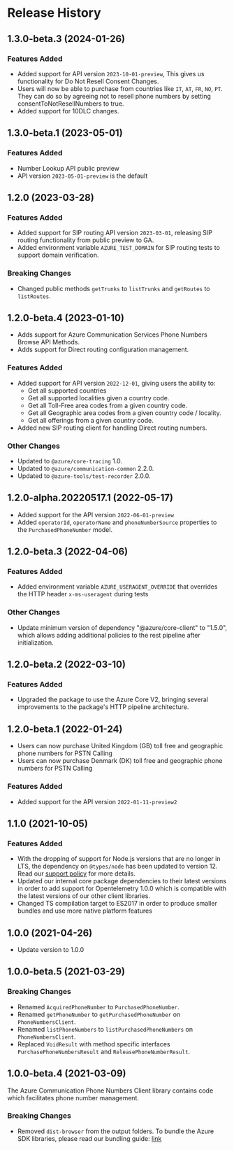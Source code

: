 # Release History

## 1.3.0-beta.3 (2024-01-26)

### Features Added
- Added support for API version `2023-10-01-preview`, This gives us functionality for Do Not Resell Consent Changes.
- Users will now be able to purchase from countries like `IT`, `AT`, `FR`, `NO`, `PT`. They can do so by agreeing not to resell phone numbers by setting consentToNotResellNumbers to true.
- Added support for 10DLC changes.

## 1.3.0-beta.1 (2023-05-01)

### Features Added

- Number Lookup API public preview
- API version `2023-05-01-preview` is the default

## 1.2.0 (2023-03-28)

### Features Added

- Added support for SIP routing API version `2023-03-01`, releasing SIP routing functionality from public preview to GA.
- Added environment variable `AZURE_TEST_DOMAIN` for SIP routing tests to support domain verification.

### Breaking Changes

- Changed public methods `getTrunks` to `listTrunks` and `getRoutes` to `listRoutes`.

## 1.2.0-beta.4 (2023-01-10)

- Adds support for Azure Communication Services Phone Numbers Browse API Methods.
- Adds support for Direct routing configuration management.

### Features Added

- Added support for API version `2022-12-01`, giving users the ability to:
  - Get all supported countries
  - Get all supported localities given a country code.
  - Get all Toll-Free area codes from a given country code.
  - Get all Geographic area codes from a given country code / locality.
  - Get all offerings from a given country code.
- Added new SIP routing client for handling Direct routing numbers.

### Other Changes

- Updated to `@azure/core-tracing` 1.0.
- Updated to `@azure/communication-common` 2.2.0.
- Updated to `@azure-tools/test-recorder` 2.0.0.

## 1.2.0-alpha.20220517.1 (2022-05-17)

- Added support for the API version `2022-06-01-preview`
- Added `operatorId`, `operatorName` and `phoneNumberSource` properties to the `PurchasedPhoneNumber` model.

## 1.2.0-beta.3 (2022-04-06)

### Features Added

- Added environment variable `AZURE_USERAGENT_OVERRIDE` that overrides the HTTP header `x-ms-useragent` during tests

### Other Changes

- Update minimum version of dependency "@azure/core-client" to "1.5.0", which allows adding additional policies to the rest pipeline after initialization.

## 1.2.0-beta.2 (2022-03-10)

### Features Added

- Upgraded the package to use the Azure Core V2, bringing several improvements to the package's HTTP pipeline architecture.

## 1.2.0-beta.1 (2022-01-24)

- Users can now purchase United Kingdom (GB) toll free and geographic phone numbers for PSTN Calling
- Users can now purchase Denmark (DK) toll free and geographic phone numbers for PSTN Calling

### Features Added

- Added support for the API version `2022-01-11-preview2`

## 1.1.0 (2021-10-05)

### Features Added

- With the dropping of support for Node.js versions that are no longer in LTS, the dependency on `@types/node` has been updated to version 12. Read our [support policy](https://github.com/Azure/azure-sdk-for-js/blob/main/SUPPORT.md) for more details.
- Updated our internal core package dependencies to their latest versions in order to add support for Opentelemetry 1.0.0 which is compatible with the latest versions of our other client libraries.
- Changed TS compilation target to ES2017 in order to produce smaller bundles and use more native platform features

## 1.0.0 (2021-04-26)

- Update version to 1.0.0

## 1.0.0-beta.5 (2021-03-29)

### Breaking Changes

- Renamed `AcquiredPhoneNumber` to `PurchasedPhoneNumber`.
- Renamed `getPhoneNumber` to `getPurchasedPhoneNumber` on `PhoneNumbersClient`.
- Renamed `listPhoneNumbers` to `listPurchasedPhoneNumbers` on `PhoneNumbersClient`.
- Replaced `VoidResult` with method specific interfaces `PurchasePhoneNumbersResult` and `ReleasePhoneNumberResult`.

## 1.0.0-beta.4 (2021-03-09)

The Azure Communication Phone Numbers Client library contains code which facilitates phone number management.

### Breaking Changes

- Removed `dist-browser` from the output folders. To bundle the Azure SDK libraries, please read our bundling guide: [link](https://github.com/Azure/azure-sdk-for-js/blob/main/documentation/Bundling.md)
